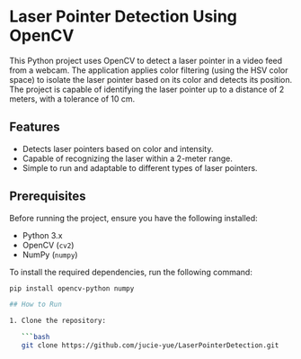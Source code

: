 # Laser Pointer Detection Using OpenCV

This Python project uses OpenCV to detect a laser pointer in a video feed from a webcam. The application applies color filtering (using the HSV color space) to isolate the laser pointer based on its color and detects its position. The project is capable of identifying the laser pointer up to a distance of 2 meters, with a tolerance of 10 cm.

## Features
- Detects laser pointers based on color and intensity.
- Capable of recognizing the laser within a 2-meter range.
- Simple to run and adaptable to different types of laser pointers.

## Prerequisites
Before running the project, ensure you have the following installed:
- Python 3.x
- OpenCV (`cv2`)
- NumPy (`numpy`)

To install the required dependencies, run the following command:

```bash
pip install opencv-python numpy

## How to Run

1. Clone the repository:

   ```bash
   git clone https://github.com/jucie-yue/LaserPointerDetection.git

